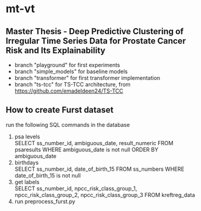 # mt-vt

## Master Thesis - Deep Predictive Clustering of Irregular Time Series Data for Prostate Cancer Risk and Its Explainability

* branch "playground" for first experiments
* branch "simple_models" for baseline models
* branch "transformer" for first transformer implementation
* branch "ts-tcc" for TS-TCC architecture, from <https://github.com/emadeldeen24/TS-TCC>

## How to create Furst dataset

run the following SQL commands in the database

1. psa levels <br />
   SELECT ss_number_id, ambiguous_date, result_numeric FROM psaresults
   WHERE ambiguous_date is not null
   ORDER BY ambiguous_date
2. birthdays <br />
   SELECT ss_number_id, date_of_birth_15 FROM ss_numbers 
   WHERE date_of_birth_15 is not null
3. get labels <br />
   SELECT ss_number_id, npcc_risk_class_group_1, npcc_risk_class_group_2, npcc_risk_class_group_3 FROM kreftreg_data
4. run preprocess_furst.py
